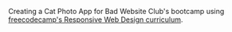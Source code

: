 Creating a Cat Photo App for Bad Website Club's bootcamp using [freecodecamp's Responsive Web Design curriculum](https://www.freecodecamp.org/learn/2022/responsive-web-design/learn-html-by-building-a-cat-photo-app/step-1).
